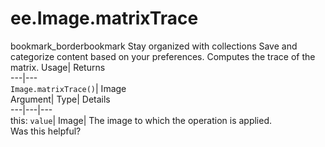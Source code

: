  
#  ee.Image.matrixTrace 
bookmark_borderbookmark Stay organized with collections  Save and categorize content based on your preferences.
Computes the trace of the matrix. 
Usage| Returns  
---|---  
`Image.matrixTrace()`| Image  
Argument| Type| Details  
---|---|---  
this: `value`| Image| The image to which the operation is applied.  
Was this helpful?
